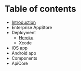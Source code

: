 # Table of contents

* [Introduction](README.md)
* Enterprise AppStore
* Deployment
  * [Heroku](deployment/heroku.md)
  * Xcode
* iOS app
* Android app
* Components
* ApiCore

